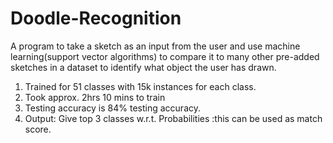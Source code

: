 # Doodle-Recognition
A program to take a sketch as an input from the user and use machine learning(support vector algorithms) to compare it to many other pre-added sketches in a dataset to identify what object the user has drawn.

1.   Trained for 51 classes with 15k instances for each class.
2.   Took approx. 2hrs 10 mins to train
3.   Testing accuracy is 84% testing accuracy.
4.   Output: Give top 3 classes w.r.t. Probabilities :this can be used as match score.
